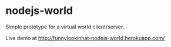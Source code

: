nodejs-world
============

Simple prototype for a virtual world client/server.

Live demo at http://funnylookinhat-nodejs-world.herokuapp.com/
